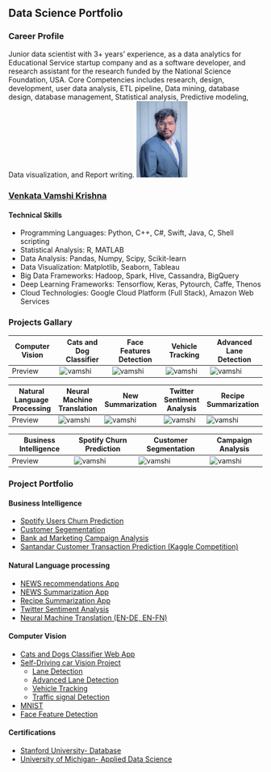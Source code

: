 ## Data Science Portfolio

### Career Profile
Junior data scientist with 3+ years’ experience, as a data analytics for Educational Service startup company and as a software developer, and research assistant for the research funded by the National Science Foundation, USA.
Core Competencies includes research, design, development, user data analysis, ETL pipeline, Data mining, database design, database management, Statistical analysis, Predictive modeling, Data visualization, and Report writing.
<img src="./img/vamshi.jpg" alt="vamshi" width="20%">
### [Venkata Vamshi Krishna](https://www.linkedin.com/in/venkata-gunji/)


#### Technical Skills
* Programming Languages: Python, C++, C#, Swift, Java, C, Shell scripting
* Statistical Analysis: R, MATLAB
* Data Analysis: Pandas, Numpy, Scipy, Scikit-learn
* Data Visualization: Matplotlib, Seaborn, Tableau
* Big Data Frameworks: Hadoop, Spark, Hive, Cassandra, BigQuery
* Deep Learning Frameworks: Tensorflow, Keras, Pytourch, Caffe, Thenos
* Cloud Technologies: Google Cloud Platform (Full Stack), Amazon Web Services





### Projects Gallary
| Computer Vision |Cats and Dog Classifier| Face Features Detection| Vehicle Tracking | Advanced Lane Detection|
|------------ | -------------| -------------| -------------|-------------|
|Preview|  <img src="./img/sample.gif" alt="vamshi" width="50%"> |   <img src="./img/sample.gif" alt="vamshi" width="50%">|   <img src="./img/sample.gif" alt="vamshi" width="50%"> |   <img src="./img/sample.gif" alt="vamshi" width="50%">|

| Natural Language Processing |Neural Machine Translation| New Summarization| Twitter Sentiment Analysis | Recipe Summarization|
|------------ | -------------| -------------| -------------|-------------|
|Preview|  <img src="./img/sample.gif" alt="vamshi" width="50%"> |   <img src="./img/sample.gif" alt="vamshi" width="50%">|   <img src="./img/sample.gif" alt="vamshi" width="50%"> |   <img src="./img/sample.gif" alt="vamshi" width="50%">|

| Business Intelligence |Spotify Churn Prediction| Customer Segmentation| Campaign Analysis |
|------------ | -------------| -------------| -------------|
|Preview|  <img src="./img/sample.gif" alt="vamshi" width="50%"> |   <img src="./img/sample.gif" alt="vamshi" width="50%">|   <img src="./img/sample.gif" alt="vamshi" width="50%"> |




### Project Portfolio

#### Business Intelligence
* [Spotify Users Churn Prediction](https://github.com/vamshigunji183/Data-Science-portfolio/tree/master/Business%20Intelligence/Spotify-User-Churn-Prediction)
* [Customer Segementation](https://github.com/vamshigunji183/Data-Science-portfolio/tree/master/Business%20Intelligence/Identification-Customer-Segment)
* [Bank ad Marketing Campaign Analysis](https://github.com/vamshigunji183/Data-Science-portfolio/tree/master/Business%20Intelligence/Bank-Marketing-Campaign-Analysis)
* [Santandar Customer Transaction Prediction (Kaggle Competition)]()

#### Natural Language processing
* [NEWS recommendations App](https://github.com/vamshigunji183/NLP-Portfolio/tree/master/NEWS%20Recommendation)
* [NEWS Summarization App](https://github.com/vamshigunji183/NLP-Portfolio/tree/master/NEWS-Summarization-App)
* [Recipe Summarization App](https://github.com/vamshigunji183/Recipe-Summarizer)
* [Twitter Sentiment Analysis](https://github.com/vamshigunji183/Sentiment-Analysis-Twitter)
* [Neural Machine Translation (EN-DE, EN-FN)](https://github.com/vamshigunji183/Neural-Machine-Translation)

#### Computer Vision
* [Cats and Dogs Classifier Web App](https://github.com/vamshigunji183/DL_webapp)
* [Self-Driving car Vision Project]()
  * [Lane Detection](https://github.com/vamshigunji183/LaneDetection)
  * [Advanced Lane Detection](https://github.com/vamshigunji183/Advance-lane-detection)
  * [Vehicle Tracking ](https://github.com/vamshigunji183/Vehicle_detection)
  * [Traffic signal Detection](https://github.com/vamshigunji183/Tracffic-SIgnal-Classification-ConvNet)
* [MNIST]()
* [Face Feature Detection]()

#### Certifications
* [Stanford University- Database](https://github.com/vamshigunji183/Data-Science-portfolio/blob/master/Certifications/Vamshi_Stanford_Certificates_DataBase.pdf)
* [University of Michigan- Applied Data Science](https://github.com/vamshigunji183/Data-Science-portfolio/blob/master/Certifications/Vamshi_UoM_Certificates_Applied%20Data%20Science.pdf)
